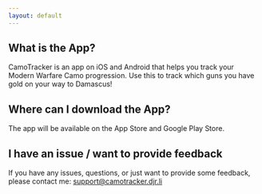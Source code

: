 ```yaml
---
layout: default
---
```


## What is the App? 

CamoTracker is an app on iOS and Android that helps you track your Modern Warfare Camo progression. Use this to track which guns you have gold on your way to Damascus! 

## Where can I download the App?
The app will be available on the App Store and Google Play Store. 

## I have an issue / want to provide feedback
If you have any issues, questions, or just want to provide some feedback, please contact me: <support@camotracker.djr.li>

